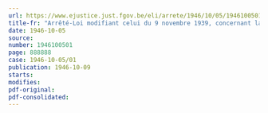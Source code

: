 ```yaml
---
url: https://www.ejustice.just.fgov.be/eli/arrete/1946/10/05/1946100501/justel
title-fr: "Arrêté-Loi modifiant celui du 9 novembre 1939, concernant la réglementation de la distribution des denrées alimentaires à usage humain et des produits de première nécessite en cas de difficultés de ravitaillement"
date: 1946-10-05
source:
number: 1946100501
page: 888888
case: 1946-10-05/01
publication: 1946-10-09
starts:
modifies:
pdf-original:
pdf-consolidated:
---
```



